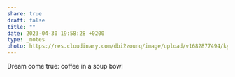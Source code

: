 ```yaml
---
share: true
draft: false
title: ""
date: 2023-04-30 19:58:28 +0200
type: _notes
photo: https://res.cloudinary.com/dbi2zounq/image/upload/v1682877494/kyddralerkxxvkmmkjpa.jpg
---
```


Dream come true: coffee in a soup bowl
